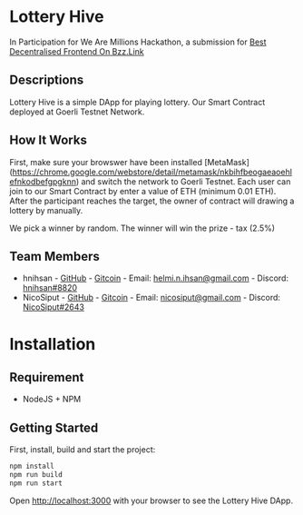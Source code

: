# Lottery Hive

In Participation for We Are Millions Hackathon, a submission for [Best Decentralised Frontend On Bzz.Link](https://gitcoin.co/issue/fairdatasociety/wam/17/100027841)

## Descriptions

Lottery Hive is a simple DApp for playing lottery. Our Smart Contract deployed at Goerli Testnet Network.

## How It Works

First, make sure your browswer have been installed [MetaMask] (https://chrome.google.com/webstore/detail/metamask/nkbihfbeogaeaoehlefnkodbefgpgknn) and switch the network to Goerli Testnet.
Each user can join to our Smart Contract by enter a value of ETH (minimum 0.01 ETH).
After the participant reaches the target, the owner of contract will drawing a lottery by manually.

We pick a winner by random. The winner will win the prize - tax (2.5%)

## Team Members

- hnihsan - [GitHub](https://github.com/hnihsan) - [Gitcoin](https://gitcoin.co/hnihsan) - Email: [helmi.n.ihsan@gmail.com](mailto:helmi.n.ihsan@gmail.com) - Discord: [hnihsan#8820](https://discordapp.com/users/513001948098723864)
- NicoSiput - [GitHub](https://github.com/NicoSiput) - [Gitcoin](https://gitcoin.co/nicosiput) - Email: [nicosiput@gmail.com](mailto:nicosiput@gmail.com) - Discord: [NicoSiput#2643](https://discordapp.com/users/524064020437925888)

# Installation

## Requirement

- NodeJS + NPM

## Getting Started

First, install, build and start the project:

```bash
npm install
npm run build
npm run start
```

Open [http://localhost:3000](http://localhost:3000) with your browser to see the Lottery Hive DApp.
